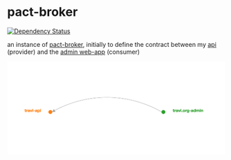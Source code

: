 # pact-broker

[![Dependency Status](http://img.shields.io/gemnasium/travi/pact-broker.svg?style=flat)](https://gemnasium.com/travi/pact-broker)

an instance of [pact-broker](https://github.com/bethesque/pact_broker),
initially to define the contract between my [api](https://github.com/travi/travi-api) (provider)
and the [admin web-app](https://github.com/travi/travi.org-admin) (consumer)

![network graph](graph.png)
